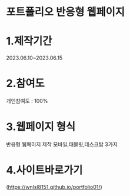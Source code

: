 # 포트폴리오 반응형 웹페이지

# 1.제작기간 <br>
2023.06.10~2023.06.15

# 2.참여도 <br>
개인참여도 : 100%

# 3.웹페이지 형식 <br>
반응형 웹페이지 제작
모바일,태블릿,데스크탑 3가지

# 4.사이트바로가기 <br>
(https://wnlsl8151.github.io/portfolio01/)
